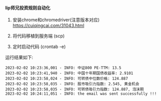 #### lip师兄投资规则自动化     

1. 安装chrome和chromedriver(注意版本对应)    
https://cuiqingcai.com/31043.html
   
2. 将代码移植到服务端 (scp)

3. 定时启动代码 (crontab -e)   

运行结果如下:
```angular2html
2023-02-02 10:23:36,001 - INFO: 中证800 PE-TTM: 13.5
2023-02-02 10:23:41,940 - INFO: 中国十年期国债收益率: 2.9101
2023-02-02 10:23:58,024 - INFO: 可转债中位数价格: 124.887
2023-02-02 10:23:58,035 - INFO: 股市吸引力指数: 2.545, 黄金机会
2023-02-02 10:23:58,035 - INFO: 可转债吸引力指数: 124.887, 泡沫期
2023-02-02 10:24:11,051 - INFO: the email was sent successfully !!!
```








